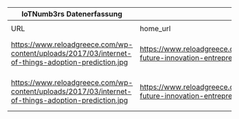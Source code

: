 |IoTNumb3rs Datenerfassung|||||||||||
| ---- | ---- | ---- | ---- | ---- | ---- | ---- | ---- | ---- | ---- | ---- |
||||||||||||
|URL|home_url|filename|device_class|device_count|market_class|market_volume|prognosis_year|publication_year|authorship_class|Dropbox folder|
|https://www.reloadgreece.com/wp-content/uploads/2017/03/internet-of-things-adoption-prediction.jpg|https://www.reloadgreece.com/iot-future-innovation-entrepreneurial/|file2_internet-of-things-adoption-prediction.jpg|||revenue|4E+12|2020|2017|scientist|marielledemuth/20181120-0000|
|https://www.reloadgreece.com/wp-content/uploads/2017/03/internet-of-things-adoption-prediction.jpg|https://www.reloadgreece.com/iot-future-innovation-entrepreneurial/|file2_internet-of-things-adoption-prediction.jpg|generic IoT|25000000000|||2020|2017|scientist|marielledemuth/20181120-0000|
